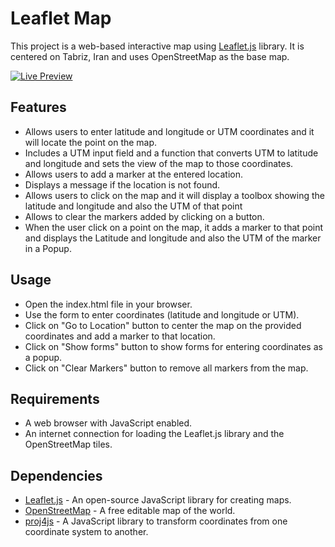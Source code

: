 # Leaflet Map

This project is a web-based interactive map using [Leaflet.js](https://leafletjs.com/) library. It is centered on Tabriz, Iran and uses OpenStreetMap as the base map.

[![Live Preview](https://img.shields.io/badge/Live%20Preview-View%20Now-brightgreen)](https://go2gps.netlify.app/)

## Features
- Allows users to enter latitude and longitude or UTM coordinates and it will locate the point on the map.
- Includes a UTM input field and a function that converts UTM to latitude and longitude and sets the view of the map to those coordinates.
- Allows users to add a marker at the entered location.
- Displays a message if the location is not found.
- Allows users to click on the map and it will display a toolbox showing the latitude and longitude and also the UTM of that point
- Allows to clear the markers added by clicking on a button.
- When the user click on a point on the map, it adds a marker to that point and displays the Latitude and longitude and also the UTM of the marker in a Popup.

## Usage
- Open the index.html file in your browser.
- Use the form to enter coordinates (latitude and longitude or UTM).
- Click on "Go to Location" button to center the map on the provided coordinates and add a marker to that location.
- Click on "Show forms" button to show forms for entering coordinates as a popup.
- Click on "Clear Markers" button to remove all markers from the map.

## Requirements
- A web browser with JavaScript enabled.
- An internet connection for loading the Leaflet.js library and the OpenStreetMap tiles.

## Dependencies
- [Leaflet.js](https://leafletjs.com/) - An open-source JavaScript library for creating maps.
- [OpenStreetMap](https://www.openstreetmap.org/) - A free editable map of the world.
- [proj4js](https://proj4js.org/) - A JavaScript library to transform coordinates from one coordinate system to another.
